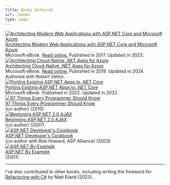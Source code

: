 ```yaml
---
title: Books Authored
url: /books
type: page
---
```


<div class="book-item">
  <div class="book-cover">
    <a href="/architecture-ebook/">
      <img src="/img/Architecture-eBook-Cover-242x300.png" alt="Architecting Modern Web Applications with ASP.NET Core and Microsoft Azure" />
    </a>
  </div>
  <div class="book-details">
    <div class="book-title">
      <a href="/architecture-ebook/">Architecting Modern Web Applications with ASP.NET Core and Microsoft Azure</a>
    </div>
    <div class="book-meta">Microsoft eBook. <a href="https://learn.microsoft.com/en-us/dotnet/architecture/modern-web-apps-azure/">Read online.</a> Published in 2017. Updated in 2023. </div>
  </div>
</div>

<div class="book-item">
  <div class="book-cover">
    <a href="/cloud-native-ebook">
      <img src="/img/cloud-native-cover.png" alt="Architecting Cloud-Native .NET Apps for Azure" />
    </a>
  </div>
  <div class="book-details">
    <div class="book-title">
      <a href="/cloud-native-ebook">Architecting Cloud-Native .NET Apps for Azure</a>
    </div>
    <div class="book-meta">Microsoft eBook. <a href="https://learn.microsoft.com/en-us/dotnet/architecture/cloud-native/">Read online.</a> Published in 2019. Updated in 2024. Authored with Robert Vettor.</div>
  </div>
</div>

<div class="book-item">
  <div class="book-cover">
    <a href="/porting-ebook">
      <img src="/img/porting-ebook-cover.png" alt="Porting Existing ASP.NET Apps to .NET Core" />
    </a>
  </div>
  <div class="book-details">
    <div class="book-title">
      <a href="/porting-ebook">Porting Existing ASP.NET Apps to .NET Core</a>
    </div>
    <div class="book-meta">Microsoft eBook. Published in 2022. Updated in 2022.</div>
  </div>
</div>

<div class="book-item">
  <div class="book-cover">
    <a href="https://amzn.to/3TyJxUu">
      <img src="/img/97thingscover_3.jpg" alt="97 Things Every Programmer Should Know" />
    </a>
  </div>
  <div class="book-details">
    <div class="book-title">
      <a href="https://amzn.to/3TyJxUu">97 Things Every Programmer Should Know</a>
    </div>
    <div class="book-meta">(co-author) (2010)</div>
  </div>
</div>

<div class="book-item">
  <div class="book-cover">
    <a href="https://amzn.to/4a2JCGN">
      <img src="/img/ajax-book-cover.jpg" alt="Beginning ASP.NET 2.0 AJAX" />
    </a>
  </div>
  <div class="book-details">
    <div class="book-title">
      <a href="https://amzn.to/4a2JCGN">Beginning ASP.NET 2.0 AJAX</a>
    </div>
    <div class="book-meta">(co-author) (2007)</div>
  </div>
</div>

<div class="book-item">
  <div class="book-cover">
    <a href="https://amzn.to/3PuPfWe">
      <img src="/img/aspnet-developers-cookbook-389x360.jpg" alt="ASP.NET Developer's Cookbook" />
    </a>
  </div>
  <div class="book-details">
    <div class="book-title">
      <a href="https://amzn.to/3PuPfWe">ASP.NET Developer's Cookbook</a>
    </div>
    <div class="book-meta">(co-author with Rob Howard, ASP Alliance) (2003)</div>
  </div>
</div>

<div class="book-item">
  <div class="book-cover">
    <a href="https://amzn.to/3To5bKV">
      <img src="/img/aspnet-by-example-cover.jpg" alt="ASP.NET By Example" />
    </a>
  </div>
  <div class="book-details">
    <div class="book-title">
      <a href="https://amzn.to/3To5bKV">ASP.NET By Example</a>
    </div>
    <div class="book-meta">(2001)</div>
  </div>
</div>

---

I've also contributed to other books, including writing the foreword for [Refactoring with C#](https://amzn.to/3TtYhDQ) by Matt Eland (2023).
